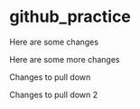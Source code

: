 # github_practice

Here are some changes

Here are some more changes

Changes to pull down

Changes to pull down 2
